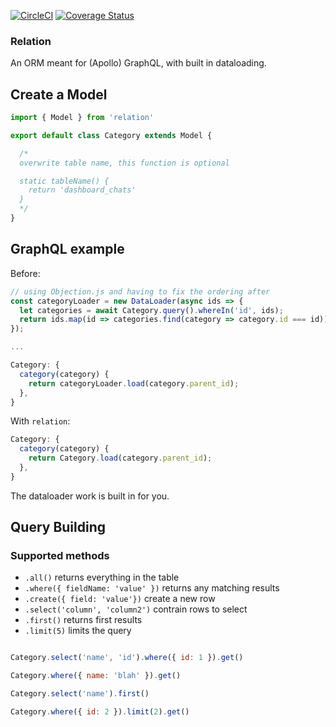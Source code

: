 [![CircleCI](https://circleci.com/gh/navjobs/relation.svg?style=svg&circle-token=41fd7488fd84fed547bfb1266694db44317eec90)](https://circleci.com/gh/navjobs/relation)
[![Coverage Status](https://coveralls.io/repos/github/navjobs/relation/badge.svg?branch=master&t=jSzX1d)](https://coveralls.io/github/navjobs/relation?branch=master)
### Relation

An ORM meant for (Apollo) GraphQL, with built in dataloading.


## Create a Model

```js
import { Model } from 'relation'

export default class Category extends Model {

  /*
  overwrite table name, this function is optional

  static tableName() {
    return 'dashboard_chats'
  }
  */
}

```

## GraphQL example

Before:
```js
// using Objection.js and having to fix the ordering after 
const categoryLoader = new DataLoader(async ids => {
  let categories = await Category.query().whereIn('id', ids);
  return ids.map(id => categories.find(category => category.id === id));
});

...

Category: {
  category(category) {
    return categoryLoader.load(category.parent_id);
  },
}

```

With `relation`:

```js
Category: {
  category(category) {
    return Category.load(category.parent_id);
  },
}

```

The dataloader work is built in for you.

## Query Building

### Supported methods

- `.all()` returns everything in the table
- `.where({ fieldName: 'value' })` returns any matching results
- `.create({ field: 'value'})` create a new row
- `.select('column', 'column2')` contrain rows to select
- `.first()` returns first results
- `.limit(5)` limits the query

```js

Category.select('name', 'id').where({ id: 1 }).get()

Category.where({ name: 'blah' }).get()

Category.select('name').first()

Category.where({ id: 2 }).limit(2).get()

```